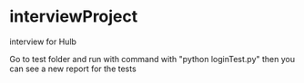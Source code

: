 # interviewProject
interview for Hulb

Go to test folder and run with command with "python loginTest.py"
then you can see a new report for the tests
